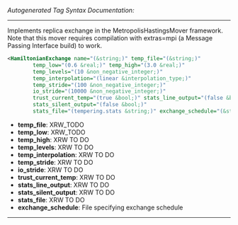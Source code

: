 <!-- THIS IS AN AUTOGENERATED FILE: Don't edit it directly, instead change the schema definition in the code itself. -->

_Autogenerated Tag Syntax Documentation:_

---
Implements replica exchange in the MetropolisHastingsMover framework.  Note that this mover requires compilation with extras=mpi (a Message Passing Interface build) to work.

```xml
<HamiltonianExchange name="(&string;)" temp_file="(&string;)"
        temp_low="(0.6 &real;)" temp_high="(3.0 &real;)"
        temp_levels="(10 &non_negative_integer;)"
        temp_interpolation="(linear &interpolation_type;)"
        temp_stride="(100 &non_negative_integer;)"
        io_stride="(10000 &non_negative_integer;)"
        trust_current_temp="(true &bool;)" stats_line_output="(false &bool;)"
        stats_silent_output="(false &bool;)"
        stats_file="(tempering.stats &string;)" exchange_schedule="(&string;)" />
```

-   **temp_file**: XRW_TODO
-   **temp_low**: XRW_TODO
-   **temp_high**: XRW TO DO
-   **temp_levels**: XRW TO DO
-   **temp_interpolation**: XRW TO DO
-   **temp_stride**: XRW TO DO
-   **io_stride**: XRW TO DO
-   **trust_current_temp**: XRW TO DO
-   **stats_line_output**: XRW TO DO
-   **stats_silent_output**: XRW TO DO
-   **stats_file**: XRW TO DO
-   **exchange_schedule**: File specifying exchange schedule

---
